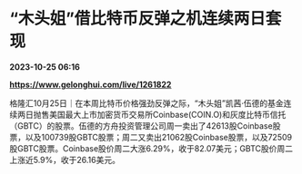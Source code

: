 # “木头姐”借比特币反弹之机连续两日套现

**2023-10-25 06:16**

**https://www.gelonghui.com/live/1261822**

格隆汇10月25日｜在本周比特币价格强劲反弹之际，“木头姐”凯茜·伍德的基金连续两日抛售美国最大上市加密货币交易所Coinbase(COIN.O)和灰度比特币信托（GBTC）的股票。伍德的方舟投资管理公司周一卖出了42613股Coinbase股票，以及100739股GBTC股票；周二又卖出21062股Coinbase股票，以及72509股GBTC股票。Coinbase股价周二大涨6.29%，收于82.07美元；GBTC股价周二上涨近5.9%，收于26.16美元。